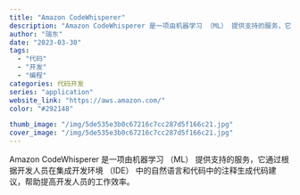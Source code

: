 ```yaml
---
title: "Amazon CodeWhisperer"
description: "Amazon CodeWhisperer 是一项由机器学习 （ML） 提供支持的服务，它通过根据开发人员在集成开发环境 "
author: "瑞东"
date: "2023-03-30"
tags:
  - "代码"
  - "开发"
  - "编程"
categories: 代码开发
series: "application"
website_link: "https://aws.amazon.com/"
color: "#292148"

thumb_image: "/img/5de535e3b0c67216c7cc287d5f166c21.jpg"
cover_image: "/img/5de535e3b0c67216c7cc287d5f166c21.jpg"
---
```


Amazon CodeWhisperer 是一项由机器学习 （ML） 提供支持的服务，它通过根据开发人员在集成开发环境 （IDE） 中的自然语言和代码中的注释生成代码建议，帮助提高开发人员的工作效率。 